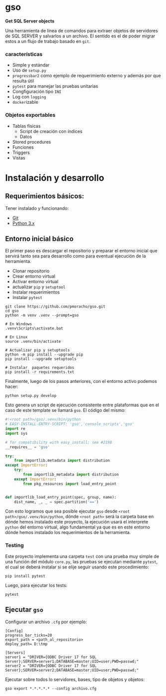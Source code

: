 # gso

__Get SQL Server objects__

Una herramienta de línea de comandos para extraer objetos de servidores de SQL
SERVER y salvarlos a un archivo. El sentido es el de poder migrar estos a un
flujo de trabajo basado en `git`.

### características

* Simple y estándar
* Uso de `setup.py`
* `progressbar2` como ejemplo de requerimiento externo y además por que resulta útil
* `pytest` para manejar las pruebas unitarias
* Congfiguración tipo `INI`
* Log con `logging`
* `docker`izable

### Objetos exportables

* Tablas físicas
    - Script de creación con índices
    - Datos
* Stored procedures
* Funciones
* Triggers
* Vistas


# Instalación y desarrollo
## Requerimientos básicos:

Tener instalado y funcionando:

* [Git][git]
* [Python 3.x][python]

## Entorno inicial básico

El primer paso es descargar el repositorio y preparar el entorno inicial que
servirá tanto sea para desarrollo como para eventual ejecución de la
herramienta.

* Clonar repositorio
* Crear entorno virtual
* Activar entorno virtual
* actualizar `pip` y `setuptool`
* Instalar requerimientos
* Instalar `pytest`

```
git clone https://github.com/pmoracho/gso.git
cd gso
python -m venv .venv --prompt=gso

# En Windows
.venv\Scripts\activate.bat

# En Linux
source .venv/bin/activate

# Actualizar pip y setuptools
python -m pip install --upgrade pip
pip install --upgrade setuptools

# Instalar  paquetes requeridos
pip install -r requirements.txt
```

Finalmente, luego de los pasos anteriores, con el entorno activo podemos hacer:

```
python setup.py develop
```

Esto genera un script de ejecución consistente entre plataformas que en el caso
de este template se llamará `gso`. El código del mismo:

```python
#!<root path>/gso/.venv/bin/python
# EASY-INSTALL-ENTRY-SCRIPT: 'gso','console_scripts','gso'
import re
import sys

# for compatibility with easy_install; see #2198
__requires__ = 'gso'

try:
    from importlib.metadata import distribution
except ImportError:
    try:
        from importlib_metadata import distribution
    except ImportError:
        from pkg_resources import load_entry_point


def importlib_load_entry_point(spec, group, name):
    dist_name, _, _ = spec.partition('==')
```

Con esto logramos que sea posible ejecutar `gso` desde `<root
path>/gso/.venv/bin/python`, dónde `<root path>` será la carpeta base en
dónde hemos instalado este proyecto, la ejecución usará el interprete `python`
del entorno virtual, algo fundamental ya que es en este entorno dónde hemos
instalado los requerimientos de la herramienta.

### Testing

Este proyecto implementa una carpeta `test` con una prueba muy simple de una
función del módulo `core.py`, las pruebas se ejecutan mediante `pytest`, el cual
se deberá instalar si se elije seguir usando este procedimiento:

```
pip install pytest
```

Luego, para ejecutar los tests:

```
pytest
```



## Ejecutar `gso`

Configurar un archivo `.cfg` por ejemplo:

    [Config]
    progress_bar_ticks=20
    export_path = <path_al_repositorio>
    deploy_path= D:\tmp

    [Servers]
    server1 = "DRIVER={ODBC Driver 17 for SQL Server};SERVER=server1;DATABASE=master;UID=user;PWD=passwd;"
    server2 = "DRIVER={ODBC Driver 17 for SQL Server};SERVER=server2;DATABASE=master;UID=user;PWD=passwd;"

Ejecutar sobre todos lo servidores, bases, tipo de objetos y objetos:

    gso export *.*.*.*.* --config archivo.cfg

[git]: https://git-scm.com/
[python]: https://www.python.org/
